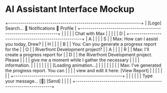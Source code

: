 # AI Assistant Interface Mockup

+------------------------------------------------------------------+
|  [Logo]  Search...   🔔 Notifications   👤 Profile                |
+------------------------------------------------------------------+
|        |                                                         |
|        |  Chat with Max                                          |
|        |                                                         |
| D      |  +------------------------------------------------------+
| A      |  |                                                      |
| S      |  |  Max: How can I assist you today, Drew?              |
| H      |  |                                                      |
| B      |  |  You: Can you generate a progress report for the     |
| O      |  |       Riverfront Development project?                |
| A      |  |                                                      |
| R      |  |  Max: I'll create a progress report for   |
| D      |  |       the Riverfront Development project. Please     |
|        |  |       give me a moment while I gather the necessary  |
|        |  |       information.                                   |
|        |  |                                                      |
|        |  |  [Loading animation...]                              |
|        |  |                                                      |
|        |  |  Max: I've generated the progress report. You can    |
|        |  |       view and edit it here: [View Report]           |
|        |  |                                                      |
|        |  +------------------------------------------------------+
|        |                                                         |
|        |  | Type your message...         [🎤]  [Send]            |
|        |                                                         |
+------------------------------------------------------------------+
